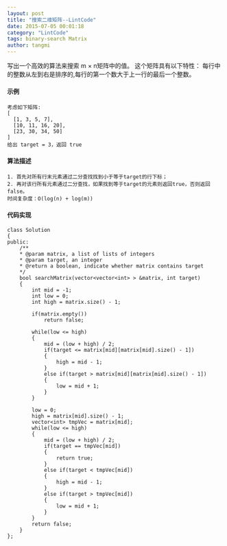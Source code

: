 ```yaml
---
layout: post
title: "搜索二维矩阵--LintCode"
date: 2015-07-05 00:01:18
category: "LintCode"
tags: binary-search Matrix
author: tangmi
---
```

写出一个高效的算法来搜索 m × n矩阵中的值。
这个矩阵具有以下特性：
每行中的整数从左到右是排序的,每行的第一个数大于上一行的最后一个整数。

<!--break-->

#### 示例
    考虑如下矩阵:
    [
      [1, 3, 5, 7],
      [10, 11, 16, 20],
      [23, 30, 34, 50]
    ]
    给出 target = 3，返回 true

#### 算法描述

    1. 首先对所有行末元素通过二分查找找到小于等于target的行下标；
    2. 再对该行所有元素通过二分查找，如果找到等于target的元素则返回true，否则返回false。
    时间复杂度：O(log(n) + log(m)) 

#### 代码实现
    class Solution
    {
    public:
        /**
        * @param matrix, a list of lists of integers
        * @param target, an integer
        * @return a boolean, indicate whether matrix contains target
        */
        bool searchMatrix(vector<vector<int> > &matrix, int target)
        {
            int mid = -1;
            int low = 0;
            int high = matrix.size() - 1;

            if(matrix.empty())
                return false;

            while(low <= high)
            {
                mid = (low + high) / 2;
                if(target <= matrix[mid][matrix[mid].size() - 1])
                {
                    high = mid - 1;
                }
                else if(target > matrix[mid][matrix[mid].size() - 1])
                {
                    low = mid + 1;
                }
            }

            low = 0;
            high = matrix[mid].size() - 1;
            vector<int> tmpVec = matrix[mid];
            while(low <= high)
            {
                mid = (low + high) / 2;
                if(target == tmpVec[mid])
                {
                    return true;
                }
                else if(target < tmpVec[mid])
                {
                    high = mid - 1;
                }
                else if(target > tmpVec[mid])
                {
                    low = mid + 1;
                }
            }
            return false;
        }
    };

